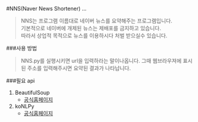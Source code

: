 #NNS(Naver News Shortener) ...

> NNS는 프로그램 이름대로 네이버 뉴스를 요약해주는 프로그램입니다.  
> 기본적으로 네이버에 개제된 뉴스는 제배포를 금지하고 있습니다.  
> 따라서 상업적 목적으로 뉴스를 이용하시다 처벌 받으실수 있습니다.  

###사용 방법
> NNS.py를 실행시키면 url을 입력하라는 말이나옵니다.
> 그때 웹브라우져에 표시된 주소를 입력해주시면 요약된 결과가 나타납니다.

###필요 api
1. BeautifulSoup
    * [공식홈페이지](https://www.crummy.com/software/BeautifulSoup/ "뷰티풀 소프")
2. koNLPy
    * [공식홈페이지](http://konlpy-ko.readthedocs.io/ko/v0.4.3/ "코엔엘파이")
